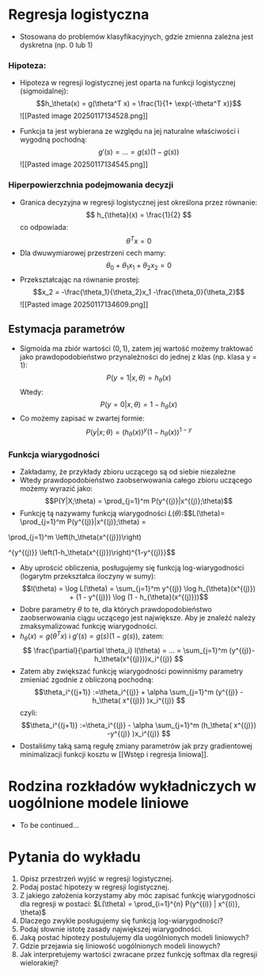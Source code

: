 # Regresja logistyczna
- Stosowana do problemów klasyfikacyjnych, gdzie zmienna zależna jest dyskretna (np. 0 lub 1)
### Hipoteza:
- Hipoteza w regresji logistycznej jest oparta na funkcji logistycznej (sigmoidalnej):
$$h_\theta(x) = g(\theta^T x) = \frac{1}{1+ \exp(-\theta^T x)}$$
![[Pasted image 20250117134528.png]]

- Funkcja ta jest wybierana ze względu na jej naturalne właściwości i wygodną pochodną: 
$$ g'(s) = ... = g(s)(1-g(s)) $$
![[Pasted image 20250117134545.png]]
### Hiperpowierzchnia podejmowania decyzji
- Granica decyzyjna w regresji logistycznej jest określona przez równanie:$$ h_{\theta}(x) = \frac{1}{2} $$
	co odpowiada: $$\theta^Tx = 0$$
- Dla dwuwymiarowej przestrzeni cech mamy: $$\theta_0 + \theta_1x_1 + \theta_2x_2 = 0$$
- Przekształcając na równanie prostej: $$x_2 = -\frac{\theta_1}{\theta_2}x_1 -\frac{\theta_0}{\theta_2}$$![[Pasted image 20250117134609.png]]
## Estymacja parametrów
- Sigmoida ma zbiór wartości $(0, 1)$, zatem jej wartość możemy traktować jako prawdopodobieństwo przynależności do jednej z klas (np. klasa y = 1): $$ P(y = 1|x, \theta) = h_\theta(x)$$Wtedy:$$  P(y = 0|x, \theta) = 1 - h_\theta(x) $$
- Co możemy zapisać w zwartej formie: $$P(y|x;\theta) = \left(h_\theta(x)\right)^y \left(1-h_\theta(x)\right)^{1-y}$$
### Funkcja wiarygodności
- Zakładamy, że przykłady zbioru uczącego są od siebie niezależne
- Wtedy prawdopodobieństwo zaobserwowania całego zbioru uczącego możemy wyrazić jako: $$P(Y|X;\theta) = \prod_{j=1}^m P(y^{(j)}|x^{(j)};\theta)$$
- Funkcję tą nazywamy funkcją wiarygodności $L(\theta)$:$$L(\theta)= \prod_{j=1}^m P(y^{(j)}|x^{(j)};\theta) =

\prod_{j=1}^m \left(h_\theta(x^{(j)})\right)

^{y^{(j)}} \left(1-h_\theta(x^{(j)})\right)^{1-y^{(j)}}$$
- Aby uprościć obliczenia, posługujemy się funkcją log-wiarygodności (logarytm przekształca iloczyny w sumy): $$l(\theta) = \log L(\theta) = \sum_{j=1}^m y^{(j)} \log h_{\theta}(x^{(j)}) + (1 - y^{(j)}) \log (1 - h_{\theta}(x^{(j)}))$$
- Dobre parametry $\theta$ to te, dla których prawdopodobieństwo zaobserwowania ciągu uczącego jest największe. Aby je znaleźć należy zmaksymalizować funkcję wiarygodności. 
- $h_{\theta}(x) = g(\theta^Tx)$ i  $g'(s) = g(s)(1-g(s))$, zatem:
$$
\frac{\partial}{\partial \theta_i} l(\theta) = ... = \sum_{j=1}^m (y^{(j)}-h_\theta(x^{(j)}))x_i^{(j)}
$$
- Zatem aby zwiększać funkcję wiarygodności powinniśmy parametry zmieniać zgodnie z obliczoną pochodną: $$\theta_i^{(j+1)} :=\theta_i^{(j)} + \alpha \sum_{j=1}^m (y^{(j)} - h_\theta( x^{(j)}) )x_i^{(j)} $$czyli: $$\theta_i^{(j+1)} :=\theta_i^{(j)} - \alpha \sum_{j=1}^m (h_\theta( x^{(j)}) -y^{(j)} )x_i^{(j)} $$
- Dostaliśmy taką samą regułę zmiany parametrów jak przy gradientowej minimalizacji funkcji kosztu w [[Wstęp i regresja liniowa]].

# Rodzina rozkładów wykładniczych w uogólnione modele liniowe
- To be continued...
# Pytania do wykładu
1. Opisz przestrzeń wyjść w regresji logistycznej.
2. Podaj postać hipotezy w regresji logistycznej.
3. Z jakiego założenia korzystamy aby móc zapisać funkcję wiarygodności dla regresji w postaci: $L(\theta) = \prod_{i=1}^{n} P(y^{(i)} | x^{(i)}, \theta)$
4. Dlaczego zwykle posługujemy się funkcją log-wiarygodności?
5. Podaj słownie istotę zasady największej wiarygodności.
6. Jaką postać hipotezy postulujemy dla uogólnionych modeli liniowych?
7. Gdzie przejawia się liniowość uogólnionych modeli linowych?
8. Jak interpretujemy wartości zwracane przez funkcję softmax dla regresji wielorakiej?